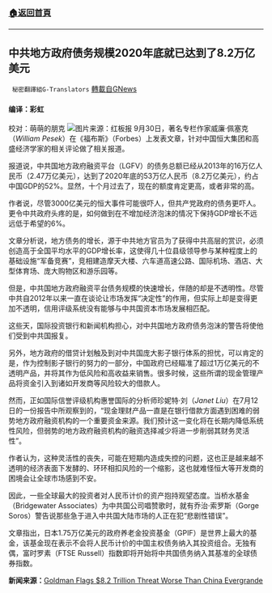 ###  [:house:返回首頁](https://github.com/ourhimalayas/txt)
---


## 中共地方政府债务规模2020年底就已达到了8.2万亿美元
` 秘密翻譯組G-Translators` [轉載自GNews](https://gnews.org/zh-hans/1568296/)

#### 编译：彩虹
校对：萌萌的朋克
![](https://assets.gnews.org/wp-content/uploads/2021/10/4-2.jpg)图片来源：红板报
9月30日，著名专栏作家威廉·佩塞克（*William Pesek*）在《福布斯》（Forbes）上发表文章，针对中国恒大集团和高盛经济学家的相关评论做了相关报道。

报道说，中共国地方政府融资平台（LGFV）的债务总额已经从2013年的16万亿人民币（2.47万亿美元），达到了2020年底的53万亿人民币（8.2万亿美元），约占中国GDP的52%。显然，十个月过去了，现在的额度肯定更高，或者非常的高。

作者说，尽管3000亿美元的恒大事件可能很吓人，但共产党政府的债务更吓人。更令中共政府头疼的是，如何做到在不增加经济泡沫的情况下保持GDP增长不远远低于希望的6%。

文章分析说，地方债务的增长，源于中共地方官员为了获得中共高层的赏识，必须创造高于全国平均水平的GDP增长率，这使得几十位县级领导参与某种程度上的基础设施“军备竞赛”，竞相建造摩天大楼、六车道高速公路、国际机场、酒店、大型体育场、庞大购物区和游乐园等。

但是，中共国地方政府融资平台债务规模的快速增长，伴随的却是不透明性。尽管中共自2012年以来一直在谈论让市场发挥“决定性”的作用，但实际上却是变得更加不透明，信用评级系统没有能够与中共国资本市场发展相匹配。

这些天，国际投资银行和新闻机构担心，对中共国地方政府债务泡沫的警告将使他们受到中共国报复。

另外，地方政府的借贷计划触及到对中共国庞大影子银行体系的担忧，可以肯定的是，作为控制影子银行的努力的一部分，中国政府已经瞄准了超过1万亿美元的不透明产品，并将其作为低风险和高收益来销售。很多时候，这些所谓的现金管理产品将资金引入到诸如开发商等风险较大的借款人。

然而，正如国际信誉评级机构惠誉国际的分析师珍妮特·刘（*Janet Liu*）在7月12日的一份报告中所观察到的，“现金理财产品一直是在银行借款方面遇到困难的弱势地方政府融资机构的一个重要资金来源。我们预计这一变化将在长期内降低系统性风险，但弱势的地方政府融资机构的融资选择减少将进一步削弱其财务灵活性”。

作者认为，这种灵活性的丧失，可能在短期内造成失控的问题，这也正是越来越不透明的经济表面下发酵的、环环相扣风险的一个缩影，这也就难怪恒大等开发商的困境会让全球市场感到不安。

因此，一些全球最大的投资者对人民币计价的资产抱持观望态度。当桥水基金（Bridgewater Associates）为中共国公司唱赞歌时，就有乔治·索罗斯（Gorge Soros）警告说那些急于进入中共国大陆市场的人正在犯“悲剧性错误”。

文章指出，日本1.75万亿美元的政府养老金投资基金（GPIF）是世界上最大的基金，该基金现在表示不会将人民币计价的中国主权债务纳入其投资组合。无独有偶，富时罗素（FTSE Russell）指数即将开始将中共国债务纳入其基准的全球债券指数。

**新闻来源：**[Goldman Flags $8.2 Trillion Threat Worse Than China Evergrande](https://www.forbes.com/sites/williampesek/2021/09/30/goldman-flags-82-trillion-threat-worse-than-china-evergrande/?sh=2b492a7615cc)
